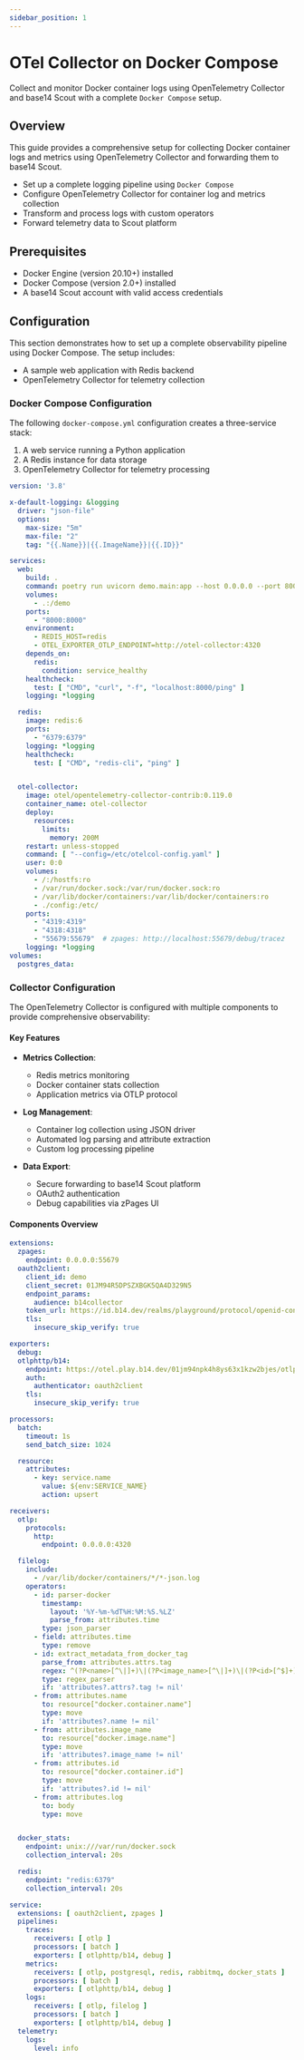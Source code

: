 ```yaml
---
sidebar_position: 1
---
```


# OTel Collector on Docker Compose

Collect and monitor Docker container logs using OpenTelemetry Collector and
base14 Scout with a complete `Docker Compose` setup.

## Overview

This guide provides a comprehensive setup for collecting Docker container
logs and metrics using OpenTelemetry Collector and forwarding them to base14 Scout.

- Set up a complete logging pipeline using `Docker Compose`
- Configure OpenTelemetry Collector for container log and metrics collection
- Transform and process logs with custom operators
- Forward telemetry data to Scout platform

## Prerequisites

- Docker Engine (version 20.10+) installed
- Docker Compose (version 2.0+) installed
- A base14 Scout account with valid access credentials

## Configuration

This section demonstrates how to set up a complete observability pipeline using
Docker Compose. The setup includes:

- A sample web application with Redis backend
- OpenTelemetry Collector for telemetry collection

### Docker Compose Configuration

The following `docker-compose.yml` configuration creates a three-service stack:

1. A web service running a Python application
2. A Redis instance for data storage
3. OpenTelemetry Collector for telemetry processing

```yaml showLineNumbers title="docker-compose.yml"
version: '3.8'

x-default-logging: &logging
  driver: "json-file"
  options:
    max-size: "5m"
    max-file: "2"
    tag: "{{.Name}}|{{.ImageName}}|{{.ID}}"

services:
  web:
    build: .
    command: poetry run uvicorn demo.main:app --host 0.0.0.0 --port 8000 --reload
    volumes:
      - .:/demo
    ports:
      - "8000:8000"
    environment:
      - REDIS_HOST=redis
      - OTEL_EXPORTER_OTLP_ENDPOINT=http://otel-collector:4320
    depends_on:
      redis:
        condition: service_healthy
    healthcheck:
      test: [ "CMD", "curl", "-f", "localhost:8000/ping" ]
    logging: *logging

  redis:
    image: redis:6
    ports:
      - "6379:6379"
    logging: *logging
    healthcheck:
      test: [ "CMD", "redis-cli", "ping" ]


  otel-collector:
    image: otel/opentelemetry-collector-contrib:0.119.0
    container_name: otel-collector
    deploy:
      resources:
        limits:
          memory: 200M
    restart: unless-stopped
    command: [ "--config=/etc/otelcol-config.yaml" ]
    user: 0:0
    volumes:
      - /:/hostfs:ro
      - /var/run/docker.sock:/var/run/docker.sock:ro
      - /var/lib/docker/containers:/var/lib/docker/containers:ro
      - ./config:/etc/
    ports:
      - "4319:4319"
      - "4318:4318"
      - "55679:55679"  # zpages: http://localhost:55679/debug/tracez
    logging: *logging
volumes:
  postgres_data:
```

### Collector Configuration

The OpenTelemetry Collector is configured with multiple components to provide
comprehensive observability:

#### Key Features

- **Metrics Collection**:
  - Redis metrics monitoring
  - Docker container stats collection
  - Application metrics via OTLP protocol

- **Log Management**:
  - Container log collection using JSON driver
  - Automated log parsing and attribute extraction
  - Custom log processing pipeline

- **Data Export**:
  - Secure forwarding to base14 Scout platform
  - OAuth2 authentication
  - Debug capabilities via zPages UI

#### Components Overview

```yaml showLineNumbers title="otelcol-config.yaml"
extensions:
  zpages:
    endpoint: 0.0.0.0:55679
  oauth2client:
    client_id: demo
    client_secret: 01JM94R5DPSZXBGK5QA4D329N5
    endpoint_params:
      audience: b14collector
    token_url: https://id.b14.dev/realms/playground/protocol/openid-connect/token
    tls:
      insecure_skip_verify: true

exporters:
  debug:
  otlphttp/b14:
    endpoint: https://otel.play.b14.dev/01jm94npk4h8ys63x1kzw2bjes/otlp
    auth:
      authenticator: oauth2client
    tls:
      insecure_skip_verify: true

processors:
  batch:
    timeout: 1s
    send_batch_size: 1024

  resource:
    attributes:
      - key: service.name
        value: ${env:SERVICE_NAME}
        action: upsert

receivers:
  otlp:
    protocols:
      http:
        endpoint: 0.0.0.0:4320

  filelog:
    include:
      - /var/lib/docker/containers/*/*-json.log
    operators:
      - id: parser-docker
        timestamp:
          layout: '%Y-%m-%dT%H:%M:%S.%LZ'
          parse_from: attributes.time
        type: json_parser
      - field: attributes.time
        type: remove
      - id: extract_metadata_from_docker_tag
        parse_from: attributes.attrs.tag
        regex: ^(?P<name>[^\|]+)\|(?P<image_name>[^\|]+)\|(?P<id>[^$]+)$
        type: regex_parser
        if: 'attributes?.attrs?.tag != nil'
      - from: attributes.name
        to: resource["docker.container.name"]
        type: move
        if: 'attributes?.name != nil'
      - from: attributes.image_name
        to: resource["docker.image.name"]
        type: move
        if: 'attributes?.image_name != nil'
      - from: attributes.id
        to: resource["docker.container.id"]
        type: move
        if: 'attributes?.id != nil'
      - from: attributes.log
        to: body
        type: move


  docker_stats:
    endpoint: unix:///var/run/docker.sock
    collection_interval: 20s

  redis:
    endpoint: "redis:6379"
    collection_interval: 20s

service:
  extensions: [ oauth2client, zpages ]
  pipelines:
    traces:
      receivers: [ otlp ]
      processors: [ batch ]
      exporters: [ otlphttp/b14, debug ]
    metrics:
      receivers: [ otlp, postgresql, redis, rabbitmq, docker_stats ]
      processors: [ batch ]
      exporters: [ otlphttp/b14, debug ]
    logs:
      receivers: [ otlp, filelog ]
      processors: [ batch ]
      exporters: [ otlphttp/b14, debug ]
  telemetry:
    logs:
      level: info
```
